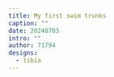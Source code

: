 ```yaml
---
title: My first swim trunks
caption: ""
date: 20240703
intro: ""
author: 71794
designs:
  - tibia
---
```

